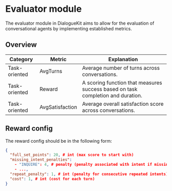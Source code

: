 # Evaluator module

The evaluator module in DialogueKit aims to allow for the evaluation of conversational agents by implementing established metrics.

## Overview

| Category      | Metric    | Explanation
|---------------|-----------|------------
| Task-oriented | AvgTurns  | Average number of turns across conversations.
| Task-oriented | Reward    | A scoring function that measures success based on task completion and duration.
| Task-oriented | AvgSatisfaction  | Average overall satisfaction score across conversations.

## Reward config

The reward config should be in the following form:
```json
{
  "full_set_points": 20, # int (max score to start with)
  "missing_intent_penalties":
    - "INQUIRE": 4, # penalty (penalty associated with intent if missing)
    - ...,
  "repeat_penalty": 1, # int (penalty for consecutive repeated intents)
  "cost": 1, # int (cost for each turn)
}
```